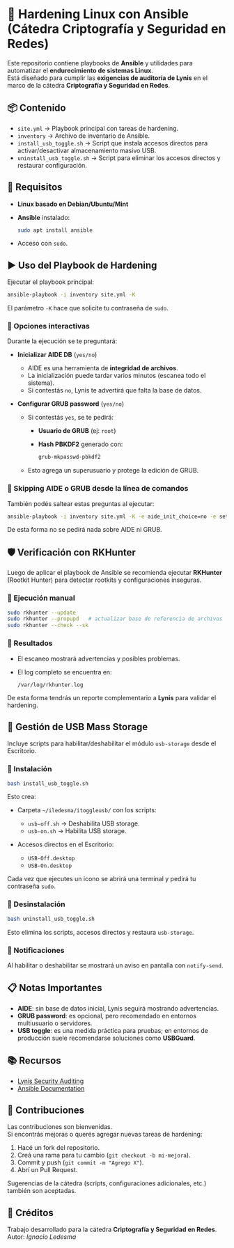 
# 🔐 Hardening Linux con Ansible (Cátedra Criptografía y Seguridad en Redes)

Este repositorio contiene playbooks de **Ansible** y utilidades para automatizar el **endurecimiento de sistemas Linux**.  
Está diseñado para cumplir las **exigencias de auditoría de Lynis** en el marco de la cátedra **Criptografía y Seguridad en Redes**.

## 📦 Contenido

- `site.yml` → Playbook principal con tareas de hardening.
- `inventory` → Archivo de inventario de Ansible.
- `install_usb_toggle.sh` → Script que instala accesos directos para activar/desactivar almacenamiento masivo USB.
- `uninstall_usb_toggle.sh` → Script para eliminar los accesos directos y restaurar configuración.

## 🚀 Requisitos

- **Linux basado en Debian/Ubuntu/Mint**
- **Ansible** instalado:
  
  ```bash
  sudo apt install ansible
  ```

- Acceso con `sudo`.

## ▶️ Uso del Playbook de Hardening

Ejecutar el playbook principal:

```bash
ansible-playbook -i inventory site.yml -K
```

El parámetro `-K` hace que solicite tu contraseña de `sudo`.

### 🔹 Opciones interactivas

Durante la ejecución se te preguntará:

* **Inicializar AIDE DB** (`yes/no`)

  * AIDE es una herramienta de **integridad de archivos**.
  * La inicialización puede tardar varios minutos (escanea todo el sistema).
  * Si contestás `no`, Lynis te advertirá que falta la base de datos.

* **Configurar GRUB password** (`yes/no`)

  * Si contestás `yes`, se te pedirá:

    * **Usuario de GRUB** (ej: `root`)
    * **Hash PBKDF2** generado con:

      ```bash
      grub-mkpasswd-pbkdf2
      ```

  * Esto agrega un superusuario y protege la edición de GRUB.

### 🔹 Skipping AIDE o GRUB desde la línea de comandos

También podés saltear estas preguntas al ejecutar:

```bash
ansible-playbook -i inventory site.yml -K -e aide_init_choice=no -e set_grub_password=no
```

De esta forma no se pedirá nada sobre AIDE ni GRUB.

## 🛡️ Verificación con RKHunter

Luego de aplicar el playbook de Ansible se recomienda ejecutar **RKHunter** (Rootkit Hunter) para detectar rootkits y configuraciones inseguras.

### 🔹 Ejecución manual

```bash
sudo rkhunter --update
sudo rkhunter --propupd   # actualizar base de referencia de archivos
sudo rkhunter --check --sk
````

### 🔹 Resultados

* El escaneo mostrará advertencias y posibles problemas.
* El log completo se encuentra en:

  ```
  /var/log/rkhunter.log
  ```

De esta forma tendrás un reporte complementario a **Lynis** para validar el hardening.

## 💽 Gestión de USB Mass Storage

Incluye scripts para habilitar/deshabilitar el módulo `usb-storage` desde el Escritorio.

### 🔹 Instalación

```bash
bash install_usb_toggle.sh
```

Esto crea:

* Carpeta `~/iledesma/itoggleusb/` con los scripts:

  * `usb-off.sh` → Deshabilita USB storage.
  * `usb-on.sh` → Habilita USB storage.
* Accesos directos en el Escritorio:

  * `USB-Off.desktop`
  * `USB-On.desktop`

Cada vez que ejecutes un icono se abrirá una terminal y pedirá tu contraseña `sudo`.

### 🔹 Desinstalación

```bash
bash uninstall_usb_toggle.sh
```

Esto elimina los scripts, accesos directos y restaura `usb-storage`.

### 🔹 Notificaciones

Al habilitar o deshabilitar se mostrará un aviso en pantalla con `notify-send`.

## 📋 Notas Importantes

* **AIDE**: sin base de datos inicial, Lynis seguirá mostrando advertencias.
* **GRUB password**: es opcional, pero recomendado en entornos multiusuario o servidores.
* **USB toggle**: es una medida práctica para pruebas; en entornos de producción suele recomendarse soluciones como **USBGuard**.

## 📚 Recursos

* [Lynis Security Auditing](https://cisofy.com/lynis/)
* [Ansible Documentation](https://docs.ansible.com/)

## 🤝 Contribuciones

Las contribuciones son bienvenidas.  
Si encontrás mejoras o querés agregar nuevas tareas de hardening:

1. Hacé un fork del repositorio.  
2. Creá una rama para tu cambio (`git checkout -b mi-mejora`).  
3. Commit y push (`git commit -m "Agrego X"`).  
4. Abrí un Pull Request.  

Sugerencias de la cátedra (scripts, configuraciones adicionales, etc.) también son aceptadas.

## 👥 Créditos

Trabajo desarrollado para la cátedra **Criptografía y Seguridad en Redes**.
Autor: *Ignacio Ledesma*
